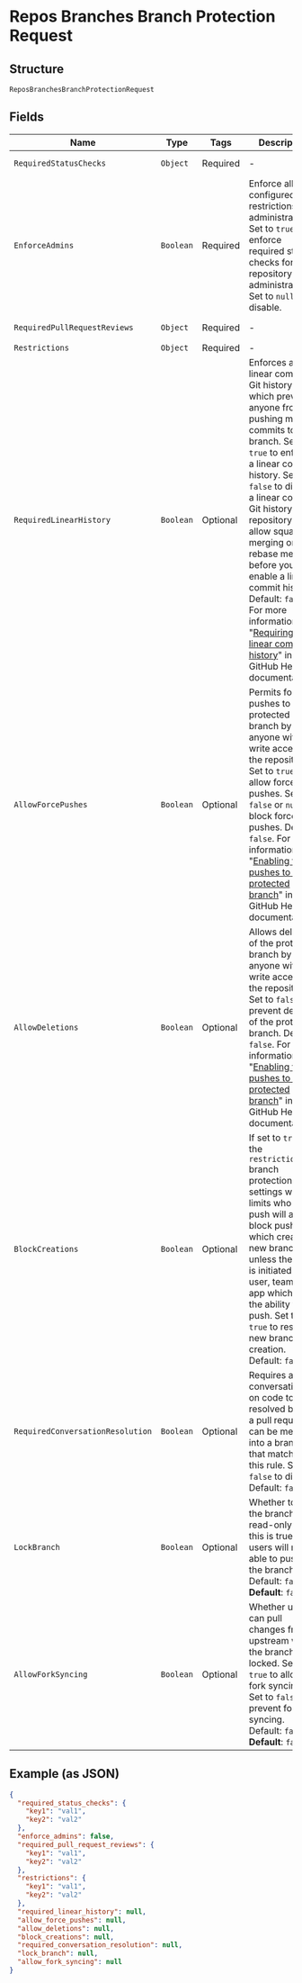 
# Repos Branches Branch Protection Request

## Structure

`ReposBranchesBranchProtectionRequest`

## Fields

| Name | Type | Tags | Description | Getter | Setter |
|  --- | --- | --- | --- | --- | --- |
| `RequiredStatusChecks` | `Object` | Required | - | Object getRequiredStatusChecks() | setRequiredStatusChecks(Object requiredStatusChecks) |
| `EnforceAdmins` | `Boolean` | Required | Enforce all configured restrictions for administrators. Set to `true` to enforce required status checks for repository administrators. Set to `null` to disable. | Boolean getEnforceAdmins() | setEnforceAdmins(Boolean enforceAdmins) |
| `RequiredPullRequestReviews` | `Object` | Required | - | Object getRequiredPullRequestReviews() | setRequiredPullRequestReviews(Object requiredPullRequestReviews) |
| `Restrictions` | `Object` | Required | - | Object getRestrictions() | setRestrictions(Object restrictions) |
| `RequiredLinearHistory` | `Boolean` | Optional | Enforces a linear commit Git history, which prevents anyone from pushing merge commits to a branch. Set to `true` to enforce a linear commit history. Set to `false` to disable a linear commit Git history. Your repository must allow squash merging or rebase merging before you can enable a linear commit history. Default: `false`. For more information, see "[Requiring a linear commit history](https://docs.github.com/github/administering-a-repository/requiring-a-linear-commit-history)" in the GitHub Help documentation. | Boolean getRequiredLinearHistory() | setRequiredLinearHistory(Boolean requiredLinearHistory) |
| `AllowForcePushes` | `Boolean` | Optional | Permits force pushes to the protected branch by anyone with write access to the repository. Set to `true` to allow force pushes. Set to `false` or `null` to block force pushes. Default: `false`. For more information, see "[Enabling force pushes to a protected branch](https://docs.github.com/github/administering-a-repository/enabling-force-pushes-to-a-protected-branch)" in the GitHub Help documentation." | Boolean getAllowForcePushes() | setAllowForcePushes(Boolean allowForcePushes) |
| `AllowDeletions` | `Boolean` | Optional | Allows deletion of the protected branch by anyone with write access to the repository. Set to `false` to prevent deletion of the protected branch. Default: `false`. For more information, see "[Enabling force pushes to a protected branch](https://docs.github.com/github/administering-a-repository/enabling-force-pushes-to-a-protected-branch)" in the GitHub Help documentation. | Boolean getAllowDeletions() | setAllowDeletions(Boolean allowDeletions) |
| `BlockCreations` | `Boolean` | Optional | If set to `true`, the `restrictions` branch protection settings which limits who can push will also block pushes which create new branches, unless the push is initiated by a user, team, or app which has the ability to push. Set to `true` to restrict new branch creation. Default: `false`. | Boolean getBlockCreations() | setBlockCreations(Boolean blockCreations) |
| `RequiredConversationResolution` | `Boolean` | Optional | Requires all conversations on code to be resolved before a pull request can be merged into a branch that matches this rule. Set to `false` to disable. Default: `false`. | Boolean getRequiredConversationResolution() | setRequiredConversationResolution(Boolean requiredConversationResolution) |
| `LockBranch` | `Boolean` | Optional | Whether to set the branch as read-only. If this is true, users will not be able to push to the branch. Default: `false`.<br>**Default**: `false` | Boolean getLockBranch() | setLockBranch(Boolean lockBranch) |
| `AllowForkSyncing` | `Boolean` | Optional | Whether users can pull changes from upstream when the branch is locked. Set to `true` to allow fork syncing. Set to `false` to prevent fork syncing. Default: `false`.<br>**Default**: `false` | Boolean getAllowForkSyncing() | setAllowForkSyncing(Boolean allowForkSyncing) |

## Example (as JSON)

```json
{
  "required_status_checks": {
    "key1": "val1",
    "key2": "val2"
  },
  "enforce_admins": false,
  "required_pull_request_reviews": {
    "key1": "val1",
    "key2": "val2"
  },
  "restrictions": {
    "key1": "val1",
    "key2": "val2"
  },
  "required_linear_history": null,
  "allow_force_pushes": null,
  "allow_deletions": null,
  "block_creations": null,
  "required_conversation_resolution": null,
  "lock_branch": null,
  "allow_fork_syncing": null
}
```

